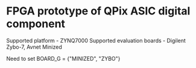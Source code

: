 # FPGA prototype of QPix ASIC digital component

Supported platform - ZYNQ7000
Supported evaluation boards  - Digilent Zybo-7, Avnet Minized

Need to set BOARD\_G = {"MINIZED", "ZYBO"} 
